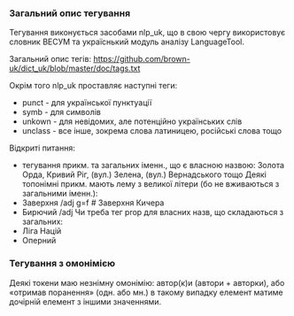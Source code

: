 ### Загальний опис тегування

Тегування виконується засобами nlp_uk, що в свою чергу використовує словник ВЕСУМ та україснький модуль аналізу LanguageTool.

Загальний опис тегів: https://github.com/brown-uk/dict_uk/blob/master/doc/tags.txt

Окрім того nlp_uk проставляє наступні теги:
* punct - для української пунктуації
* symb - для символів
* unkown - для невідомих, але потенційно українських слів
* unclass - все інше, зокрема слова латиницею, російські слова тощо

Відкриті питання:
* тегування прикм. та загальних іменн., що є власною назвою: Золота Орда, Кривий Ріг, (вул.) Зелена, (вул.) Вернадського тощо
Деякі топонімні прикм. мають лему з великої літери (бо не вживаються з загальними іменн.): 
* Заверхня /adj g=f  # Заверхня Кичера
* Бирючий /adj
Чи треба тег prop для власних назв, що складаються з загальних:
* Ліга Націй
* Оперний

### Тегування з омонімією
Деякі токени маю незнімну омонімію: автор(к)и (автори + авторки), або «отримав поранення» (одн. або мн.) в такому випадку елемент <token> 
матиме дочірній елемент <alts> з іншими значеннями.